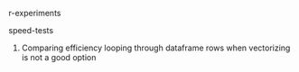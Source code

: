 r-experiments

speed-tests
1. Comparing efficiency looping through dataframe rows when vectorizing is not a good option
